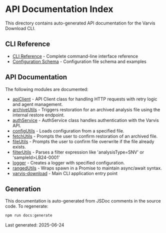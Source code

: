 # API Documentation Index

This directory contains auto-generated API documentation for the Varvis Download CLI.

## CLI Reference

- [CLI Reference](cli.md) - Complete command-line interface reference
- [Configuration Schema](config-schema.md) - Configuration file schema and examples

## API Documentation

The following modules are documented:

- [apiClient](apiClient.md) - API Client class for handling HTTP requests with retry logic and agent management.
- [archiveUtils](archiveUtils.md) - Triggers restoration for an archived analysis file using the internal restore endpoint.
- [authService](authService.md) - AuthService class handles authentication with the Varvis API.
- [configUtils](configUtils.md) - Loads configuration from a specified file.
- [fetchUtils](fetchUtils.md) - Prompts the user to confirm restoration of an archived file.
- [fileUtils](fileUtils.md) - Prompts the user to confirm file overwrite if the file already exists.
- [filterUtils](filterUtils.md) - Parses a filter expression like 'analysisType=SNV' or 'sampleId>LB24-0001'
- [logger](logger.md) - Creates a logger with specified configuration.
- [rangedUtils](rangedUtils.md) - Wraps spawn in a Promise to maintain async/await syntax.
- [varvis-download](varvis-download.md) - Main CLI application entry point

## Generation

This documentation is auto-generated from JSDoc comments in the source code. To regenerate:

```bash
npm run docs:generate
```

Last generated: 2025-06-24
